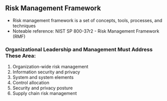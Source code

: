 ## Risk Management Framework
- Risk management framework is a set of concepts, tools, processes, and techniques
- Noteable reference: NIST SP 800-37r2 - Risk Management Framework (RMF)

### Organizational Leadership and Management Must Address These Area:
1. Organization-wide risk management
2. Information security and privacy
3. System and system elements
4. Control allocation
5. Security and privacy posture
6. Supply chain risk management



